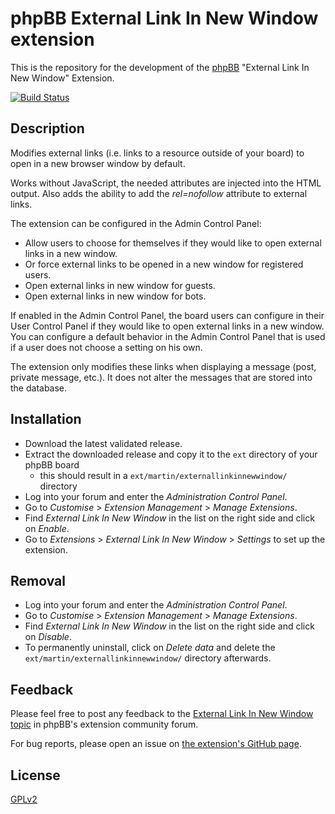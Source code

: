 # phpBB External Link In New Window extension

This is the repository for the development of the [phpBB](https://www.phpbb.com/) "External Link In New Window" Extension.

[![Build Status](https://travis-ci.org/Mar-tin-G/ExternalLinkInNewWindow.svg?branch=master)](https://travis-ci.org/Mar-tin-G/ExternalLinkInNewWindow)

## Description

Modifies external links (i.e. links to a resource outside of your board) to open in a new browser window by default.

Works without JavaScript, the needed attributes are injected into the HTML output. Also adds the ability to add the *rel=nofollow* attribute to external links.

The extension can be configured in the Admin Control Panel:
* Allow users to choose for themselves if they would like to open external links in a new window.
* Or force external links to be opened in a new window for registered users.
* Open external links in new window for guests.
* Open external links in new window for bots.

If enabled in the Admin Control Panel, the board users can configure in their User Control Panel if they would like to open external links in a new window. You can configure a default behavior in the Admin Control Panel that is used if a user does not choose a setting on his own.

The extension only modifies these links when displaying a message (post, private message, etc.). It does not alter the messages that are stored into the database.

## Installation

* Download the latest validated release.
* Extract the downloaded release and copy it to the `ext` directory of your phpBB board
  * this should result in a `ext/martin/externallinkinnewwindow/` directory
* Log into your forum and enter the *Administration Control Panel*.
* Go to *Customise* > *Extension Management* > *Manage Extensions*.
* Find *External Link In New Window* in the list on the right side and click on *Enable*.
* Go to *Extensions* > *External Link In New Window* > *Settings* to set up the extension.

## Removal

* Log into your forum and enter the *Administration Control Panel*.
* Go to *Customise* > *Extension Management* > *Manage Extensions*.
* Find *External Link In New Window* in the list on the right side and click on *Disable*.
* To permanently uninstall, click on *Delete data* and delete the `ext/martin/externallinkinnewwindow/` directory afterwards.

## Feedback

Please feel free to post any feedback to the [External Link In New Window topic](https://www.phpbb.com/community/viewtopic.php?t=2284971) in phpBB's extension community forum.

For bug reports, please open an issue on [the extension's GitHub page](https://github.com/Mar-tin-G/ExternalLinkInNewWindow).

## License

[GPLv2](license.txt)
